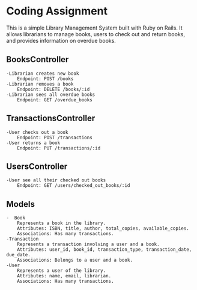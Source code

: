 # Coding Assignment
This is a simple Library Management System built with Ruby on Rails. It allows librarians to manage books, users to check out and return books, and provides information on overdue books.

## BooksController
    -Librarian creates new book
        Endpoint: POST /books
    -Librarian removes a book
        Endpoint: DELETE /books/:id
    -Librarian sees all overdue books
        Endpoint: GET /overdue_books
        
## TransactionsController
    -User checks out a book
        Endpoint: POST /transactions
    -User returns a book
        Endpoint: PUT /transactions/:id

## UsersController
    -User see all their checked out books
        Endpoint: GET /users/checked_out_books/:id

## Models
    -  Book
        Represents a book in the library.
        Attributes: ISBN, title, author, total_copies, available_copies.
        Associations: Has many transactions.
    -Transaction
        Represents a transaction involving a user and a book.
        Attributes: user_id, book_id, transaction_type, transaction_date, due_date.
        Associations: Belongs to a user and a book.
    -User
        Represents a user of the library.
        Attributes: name, email, librarian.
        Associations: Has many transactions.